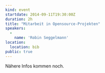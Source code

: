 ```yaml
---
kind: event
startdate: 2014-09-11T19:30:00Z
duration: 2h
title: "Mitarbeit in Opensource-Projekten"
speakers:
  -
    name: 'Robin Seggelmann'
location:
  location: bib
public: true
---
```

Nähere Infos kommen noch.
